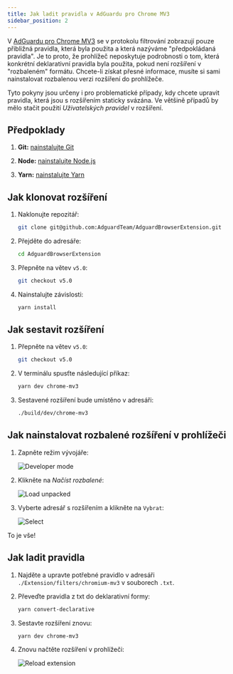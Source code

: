 ```yaml
---
title: Jak ladit pravidla v AdGuardu pro Chrome MV3
sidebar_position: 2
---
```


V [AdGuardu pro Chrome MV3](/adguard-browser-extension/mv3-version) se v protokolu filtrování zobrazují pouze přibližná pravidla, která byla použita a která nazýváme "předpokládaná pravidla". Je to proto, že prohlížeč neposkytuje podrobnosti o tom, která konkrétní deklarativní pravidla byla použita, pokud není rozšíření v "rozbaleném" formátu. Chcete-li získat přesné informace, musíte si sami nainstalovat rozbalenou verzi rozšíření do prohlížeče.

Tyto pokyny jsou určeny i pro problematické případy, kdy chcete upravit pravidla, která jsou s rozšířením staticky svázána. Ve většině případů by mělo stačit použití _Uživatelských pravidel_ v rozšíření.

## Předpoklady

1. **Git:** [nainstalujte Git](https://git-scm.com/book/en/v2/Getting-Started-Installing-Git)

2. **Node:** [nainstalujte Node.js](https://nodejs.org/en/download/package-manager)

3. **Yarn:** [nainstalujte Yarn](https://classic.yarnpkg.com/lang/en/docs/install)

## Jak klonovat rozšíření

1. Naklonujte repozitář:

    ```bash
    git clone git@github.com:AdguardTeam/AdguardBrowserExtension.git
    ```

2. Přejděte do adresáře:

    ```bash
    cd AdguardBrowserExtension
    ```

3. Přepněte na větev `v5.0`:

    ```bash
    git checkout v5.0
    ```

4. Nainstalujte závislosti:

    ```bash
    yarn install
    ```

## Jak sestavit rozšíření

1. Přepněte na větev `v5.0`:

    ```bash
    git checkout v5.0
    ```

2. V terminálu spusťte následující příkaz:

    ```bash
    yarn dev chrome-mv3
    ```

3. Sestavené rozšíření bude umístěno v adresáři:

    ```bash
    ./build/dev/chrome-mv3
    ```

## Jak nainstalovat rozbalené rozšíření v prohlížeči

1. Zapněte režim vývojáře:

    ![Developer mode](https://cdn.adtidy.org/content/Kb/ad_blocker/browser_extension/developer_mode.png)

2. Klikněte na _Načíst rozbalené_:

    ![Load unpacked](https://cdn.adtidy.org/content/Kb/ad_blocker/browser_extension/load_unpacked.png)

3. Vyberte adresář s rozšířením a klikněte na `Vybrat`:

    ![Select](https://cdn.adtidy.org/content/Kb/ad_blocker/browser_extension/select.png)

To je vše!

## Jak ladit pravidla

1. Najděte a upravte potřebné pravidlo v adresáři `./Extension/filters/chromium-mv3` v souborech `.txt`.

2. Převeďte pravidla z txt do deklarativní formy:

    ```bash
    yarn convert-declarative
    ```

3. Sestavte rozšíření znovu:

    ```bash
    yarn dev chrome-mv3
    ```

4. Znovu načtěte rozšíření v prohlížeči:

    ![Reload extension](https://cdn.adtidy.org/content/Kb/ad_blocker/browser_extension/reload_extension.png)
